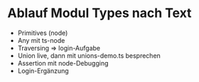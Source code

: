 # Ablauf Modul Types nach Text
- Primitives (node)
- Any mit ts-node
- Traversing => login-Aufgabe
- Union live, dann mit unions-demo.ts besprechen
- Assertion mit node-Debugging
- Login-Ergänzung
